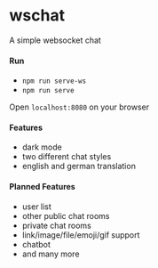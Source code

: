 # wschat

A simple websocket chat

#### Run
* `npm run serve-ws`
* `npm run serve`

Open `localhost:8080` on your browser

#### Features
* dark mode
* two different chat styles
* english and german translation

#### Planned Features
* user list
* other public chat rooms
* private chat rooms
* link/image/file/emoji/gif support
* chatbot
* and many more
